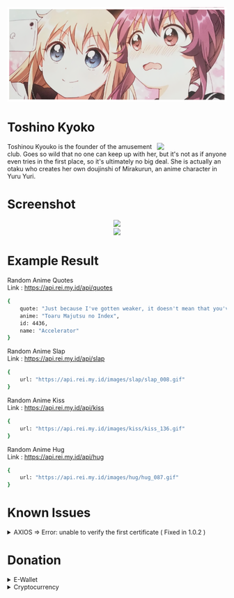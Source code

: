 <div align="center"><img src="https://raw.githubusercontent.com/Eilaluth/Ayano/main/img/ayanoxkyoko.png" /></div>

# Toshino Kyoko

<img src="https://static.wikia.nocookie.net/yuruyuri/images/4/46/KyokoToshino-NYS3.png/revision/latest/scale-to-width-down/350?cb=20201118084325" width="160" align="right" />

Toshinou Kyouko is the founder of the amusement club. Goes so wild that no one can keep up with her, but it's not as if anyone even tries in the first place, so it's ultimately no big deal. She is actually an otaku who creates her own doujinshi of Mirakurun, an anime character in Yuru Yuri.

# Screenshot

<div align="center">
  <img src="https://i.ibb.co/G9b024C/Desktop-Screenshot-2021-09-30-21-24-43-08.png"/><br/>
  <img src="https://i.ibb.co/MVbPH3k/Desktop-Screenshot-2021-09-30-21-37-30-50.png"/>
</div>

# Example Result

Random Anime Quotes <br/>
Link : https://api.rei.my.id/api/quotes <br/>
```bash
{
    quote: "Just because I've gotten weaker, it doesn't mean that you've gotten stronger, right?",
    anime: "Toaru Majutsu no Index",
    id: 4436,
    name: "Accelerator"
}
```

Random Anime Slap <br/>
Link : https://api.rei.my.id/api/slap <br/>
```bash
{
    url: "https://api.rei.my.id/images/slap/slap_008.gif"
}
```

Random Anime Kiss <br/>
Link : https://api.rei.my.id/api/kiss <br/>
```bash
{
    url: "https://api.rei.my.id/images/kiss/kiss_136.gif"
}
```

Random Anime Hug <br/>
Link : https://api.rei.my.id/api/hug <br/>
```bash
{
    url: "https://api.rei.my.id/images/hug/hug_087.gif"
}
```
# Known Issues

<details>
  <summary>AXIOS => Error: unable to verify the first certificate ( Fixed in 1.0.2 )</summary>
<pre>
// copied from https://github.com/axios/axios/issues/535
  
const instance = axios.create({
  httpsAgent: new https.Agent({  
    rejectUnauthorized: false
  })
});
instance.get('https://api.rei.my.id/api/something');

// At request level
const agent = new https.Agent({  
  rejectUnauthorized: false
});
axios.get('https://api.rei.my.id/api/something', { httpsAgent: agent });
</pre>
</details>

# Donation

<details>
  <summary>E-Wallet</summary>
<table style="width:100%">
  <tr>
    <th>OVO</th>
    <th>DANA</th>
  </tr>
  <tr>
    <td><img src="https://i.ibb.co/sVw153k/ovo.png"/></td>
    <td><img src="https://i.ibb.co/L5PL7JH/dana.png"/></td>
  </tr>
</table>
</details>
<details>
  <summary>Cryptocurrency</summary>
  <pre>
BTC : bc1q6p56r9x4neqaw3ukaj30u9tar64cqumwhk4gjp
ETH : 0x6DB31689151D2cdA2e8DB0d7d05285A1816Fa541
BNB : bnb1dnpd3rwm8wkfydwzstshjktzjurve9vdnn38ua
ZIL : zil1jzcx6u36v9yuagcpgysrgnukxql0m0w4dylz0l
  </pre>
</details>
